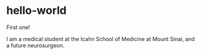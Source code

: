 # hello-world
First one!

I am a medical student at the Icahn School of Medicine at Mount Sinai, and a future neurosurgeon.
